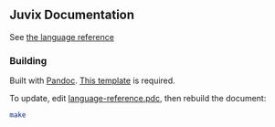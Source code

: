 ## Juvix Documentation

See [the language reference](language-reference.pdf)

### Building

Built with [Pandoc](https://pandoc.org/). [This template](https://github.com/Wandmalfarbe/pandoc-latex-template) is required.

To update, edit [language-reference.pdc](language-reference.pdc), then rebuild the document:

```bash
make
```
